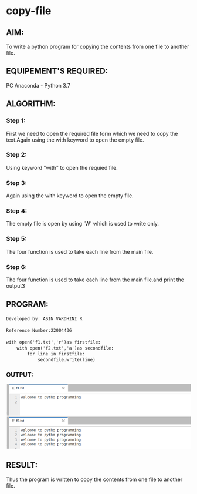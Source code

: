# copy-file
## AIM:
To write a python program for copying the contents from one file to another file.
## EQUIPEMENT'S REQUIRED: 
PC
Anaconda - Python 3.7
## ALGORITHM: 
### Step 1:
First we need to open the required file form which we need to copy the text.Again using the with keyword to open the empty file.
### Step 2: 
 Using keyword "with" to open the requied file.
### Step 3: 
Again using the with keyword to open the empty file.
### Step 4:  
The empty file is open by using 'W' which is used to write only.
### Step 5: 
The four function is used to take each line from the main file.
### Step 6: 
The four function is used to take each line from the main file.and print the output3
## PROGRAM:
```
Developed by: ASIN VARDHINI R

Reference Number:22004436

with open('f1.txt','r')as firstfile:
    with open('f2.txt','a')as secondfile:
        for line in firstfile:
            secondfile.write(line)

```
### OUTPUT:

![](copyfile01.png)
![](copyfile02.png)

## RESULT:
Thus the program is written to copy the contents from one file to another file.